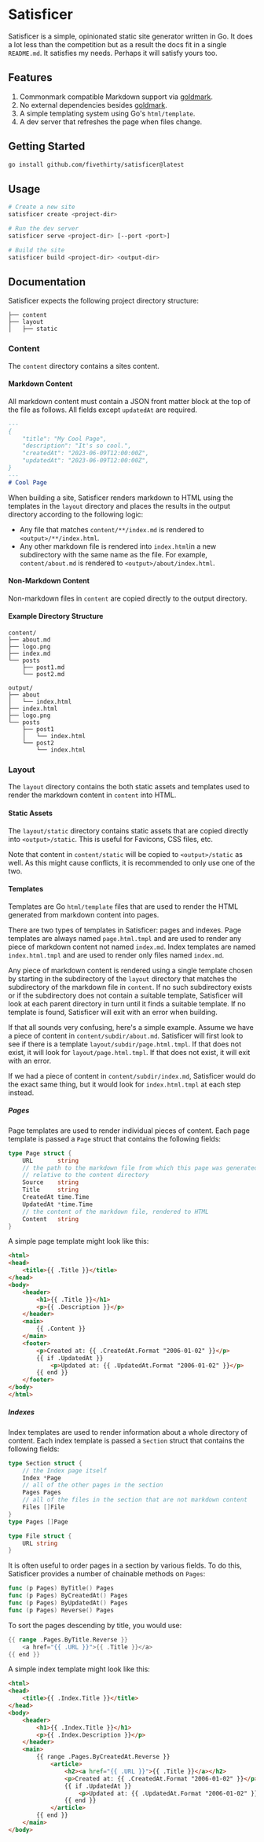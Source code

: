 # Satisficer

Satisficer is a simple, opinionated static site generator written in Go. It does
a lot less than the competition but as a result the docs fit in a single `README.md`.
It satisfies my needs. Perhaps it will satisfy yours too.

## Features

1. Commonmark compatible Markdown support via [goldmark](https://github.com/yuin/goldmark).
2. No external dependencies besides [goldmark](https://github.com/yuin/goldmark).
3. A simple templating system using Go's `html/template`.
4. A dev server that refreshes the page when files change.

## Getting Started

```bash
go install github.com/fivethirty/satisficer@latest
```

## Usage

```bash
# Create a new site
satisficer create <project-dir>

# Run the dev server
satisficer serve <project-dir> [--port <port>]

# Build the site
satisficer build <project-dir> <output-dir>
```

## Documentation

Satisficer expects the following project directory structure:

```
├── content
├── layout
│   ├── static
```

### Content

The `content` directory contains a sites content.

#### Markdown Content

All markdown content must contain a JSON front matter block at the top of the
file as follows. All fields except `updatedAt` are required.

```markdown
---
{
    "title": "My Cool Page",
    "description": "It's so cool.",
    "createdAt": "2023-06-09T12:00:00Z",
    "updatedAt": "2023-06-09T12:00:00Z",
}
---
# Cool Page
```

When building a site, Satisficer renders markdown to HTML using the templates in
the `layout` directory and places the results in the output directory according
to the following logic:

- Any file that matches `content/**/index.md` is rendered to `<output>/**/index.html`.
- Any other markdown file is rendered into `index.html`in a new subdirectory
  with the same name as the file. For example, `content/about.md` is rendered to
  `<output>/about/index.html`.

#### Non-Markdown Content

Non-markdown files in `content` are copied directly to the output directory.


#### Example Directory Structure

```
content/
├── about.md
├── logo.png
├── index.md
└── posts
    ├── post1.md
    └── post2.md

output/
├── about
│   └── index.html
├── index.html
├── logo.png
└── posts
    ├── post1
    │   └── index.html
    └── post2
        └── index.html
```
### Layout

The `layout` directory contains the both static assets and templates used to
render the markdown content in `content` into HTML.

#### Static Assets

The `layout/static` directory contains static assets that are copied directly
into `<output>/static`. This is useful for Favicons, CSS files, etc.

Note that content in `content/static` will be copied to `<output>/static` as
well. As this might cause conflicts, it is recommended to only use one of the
two.


#### Templates

Templates are Go `html/template` files that are used to render the HTML
generated from markdown content into pages.

There are two types of templates in Satisficer: pages and indexes. Page
templates are always named `page.html.tmpl` and are used to render any piece of
markdown content not named `index.md`. Index templates are named
`index.html.tmpl` and are used to render only files named `index.md`.

Any piece of markdown content is rendered using a single template chosen by
starting in the subdirectory of the `layout` directory that matches the
subdirectory of the markdown file in `content`. If no such subdirectory exists
or if the subdirectory does not contain a suitable template, Satisficer will
look at each parent directory in turn until it finds a suitable template. If no
template is found, Satisficer will exit with an error when building.

If that all sounds very confusing, here's a simple example. Assume we have a
piece of content in `content/subdir/about.md`. Satisficer will first look to see
if there is a template `layout/subdir/page.html.tmpl`. If that does not exist,
it will look for `layout/page.html.tmpl`. If that does not exist, it will exit
with an error.

If we had a piece of content in `content/subdir/index.md`, Satisficer would do
the exact same thing, but it would look for `index.html.tmpl` at each step
instead.

##### Pages

Page templates are used to render individual pieces of content. Each page
template is passed a `Page` struct that contains the following fields:

```go
type Page struct {
	URL       string
    // the path to the markdown file from which this page was generated
    // relative to the content directory
	Source    string
	Title     string
	CreatedAt time.Time
	UpdatedAt *time.Time
    // the content of the markdown file, rendered to HTML
	Content   string
}
```

A simple page template might look like this:

```html
<html>
<head>
    <title>{{ .Title }}</title>
</head>
<body>
    <header>
        <h1>{{ .Title }}</h1>
        <p>{{ .Description }}</p>
    </header>
    <main>
        {{ .Content }}
    </main>
    <footer>
        <p>Created at: {{ .CreatedAt.Format "2006-01-02" }}</p>
        {{ if .UpdatedAt }}
            <p>Updated at: {{ .UpdatedAt.Format "2006-01-02" }}</p>
        {{ end }}
    </footer>
</body>
</html>
```

##### Indexes

Index templates are used to render information about a whole directory of
content. Each index template is passed a `Section` struct that contains the
following fields:

```go
type Section struct {
    // the Index page itself
	Index *Page
    // all of the other pages in the section
	Pages Pages
    // all of the files in the section that are not markdown content
	Files []File
}
type Pages []Page

type File struct {
	URL string
}
```

It is often useful to order pages in a section by various fields. To do this,
Satisficer provides a number of chainable methods on `Pages`:

```go
func (p Pages) ByTitle() Pages
func (p Pages) ByCreatedAt() Pages
func (p Pages) ByUpdatedAt() Pages
func (p Pages) Reverse() Pages
```

To sort the pages descending by title, you would use:

```go
{{ range .Pages.ByTitle.Reverse }}
    <a href="{{ .URL }}">{{ .Title }}</a>
{{ end }}
```

A simple index template might look like this:

```html
<html>
<head>
    <title>{{ .Index.Title }}</title>
</head>
<body>
    <header>
        <h1>{{ .Index.Title }}</h1>
        <p>{{ .Index.Description }}</p>
    </header>
    <main>
        {{ range .Pages.ByCreatedAt.Reverse }}
            <article>
                <h2><a href="{{ .URL }}">{{ .Title }}</a></h2>
                <p>Created at: {{ .CreatedAt.Format "2006-01-02" }}</p>
                {{ if .UpdatedAt }}
                    <p>Updated at: {{ .UpdatedAt.Format "2006-01-02" }}</p>
                {{ end }}
            </article>
        {{ end }}
    </main>
</body>
